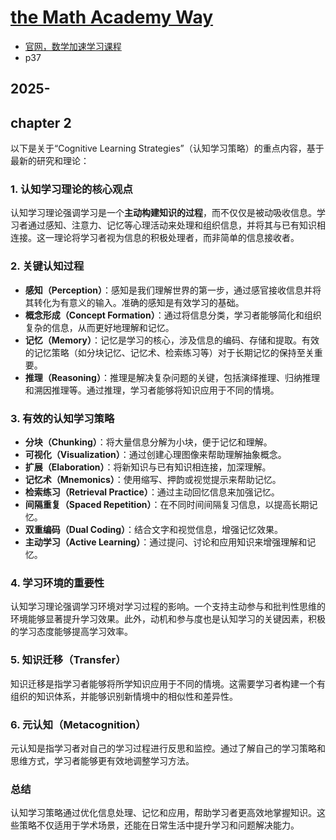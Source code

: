 # [the Math Academy Way](https://docs.google.com/document/d/1LLZK_34Oer9LwuqAv-pqxfXlR8n7V8zJ_MO323R7egI/edit?usp=sharing)

- [官网，数学加速学习课程](https://www.mathacademy.com/pedagogy)
- p37
## 2025-

## chapter 2

以下是关于“Cognitive Learning Strategies”（认知学习策略）的重点内容，基于最新的研究和理论：

### 1. **认知学习理论的核心观点**
认知学习理论强调学习是一个**主动构建知识的过程**，而不仅仅是被动吸收信息。学习者通过感知、注意力、记忆等心理活动来处理和组织信息，并将其与已有知识相连接。这一理论将学习者视为信息的积极处理者，而非简单的信息接收者。

### 2. **关键认知过程**
- **感知（Perception）**：感知是我们理解世界的第一步，通过感官接收信息并将其转化为有意义的输入。准确的感知是有效学习的基础。
- **概念形成（Concept Formation）**：通过将信息分类，学习者能够简化和组织复杂的信息，从而更好地理解和记忆。
- **记忆（Memory）**：记忆是学习的核心，涉及信息的编码、存储和提取。有效的记忆策略（如分块记忆、记忆术、检索练习等）对于长期记忆的保持至关重要。
- **推理（Reasoning）**：推理是解决复杂问题的关键，包括演绎推理、归纳推理和溯因推理等。通过推理，学习者能够将知识应用于不同的情境。

### 3. **有效的认知学习策略**
- **分块（Chunking）**：将大量信息分解为小块，便于记忆和理解。
- **可视化（Visualization）**：通过创建心理图像来帮助理解抽象概念。
- **扩展（Elaboration）**：将新知识与已有知识相连接，加深理解。
- **记忆术（Mnemonics）**：使用缩写、押韵或视觉提示来帮助记忆。
- **检索练习（Retrieval Practice）**：通过主动回忆信息来加强记忆。
- **间隔重复（Spaced Repetition）**：在不同时间间隔复习信息，以提高长期记忆。
- **双重编码（Dual Coding）**：结合文字和视觉信息，增强记忆效果。
- **主动学习（Active Learning）**：通过提问、讨论和应用知识来增强理解和记忆。

### 4. **学习环境的重要性**
认知学习理论强调学习环境对学习过程的影响。一个支持主动参与和批判性思维的环境能够显著提升学习效果。此外，动机和参与度也是认知学习的关键因素，积极的学习态度能够提高学习效率。

### 5. **知识迁移（Transfer）**
知识迁移是指学习者能够将所学知识应用于不同的情境。这需要学习者构建一个有组织的知识体系，并能够识别新情境中的相似性和差异性。

### 6. **元认知（Metacognition）**
元认知是指学习者对自己的学习过程进行反思和监控。通过了解自己的学习策略和思维方式，学习者能够更有效地调整学习方法。

### 总结
认知学习策略通过优化信息处理、记忆和应用，帮助学习者更高效地掌握知识。这些策略不仅适用于学术场景，还能在日常生活中提升学习和问题解决能力。